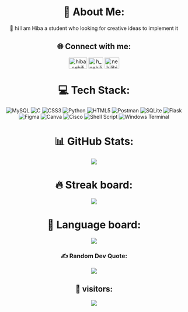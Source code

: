 <div style="text-align: center;">

# 💫 About Me:
🔭 hi I am Hiba a student who looking for creative ideas to implement it


## 🌐 Connect with me:
<p align="center">
<a href="https://linkedin.com/in/hibanehili" target="blank"><img align="center" src="https://raw.githubusercontent.com/rahuldkjain/github-profile-readme-generator/master/src/images/icons/Social/linked-in-alt.svg" alt="hibanehili" height="30" width="50" /></a>
<a href="https://www.hackerrank.com/h_nehili" target="blank"><img align="center" src="https://raw.githubusercontent.com/rahuldkjain/github-profile-readme-generator/master/src/images/icons/Social/hackerrank.svg" alt="h_nehili" height="30" width="40" /></a>
<a href="https://discord.gg/nehilihiba" target="blank"><img align="center" src="https://raw.githubusercontent.com/rahuldkjain/github-profile-readme-generator/master/src/images/icons/Social/discord.svg" alt="nehilihiba" height="30" width="40" /></a>
</p>

# 💻 Tech Stack:

![MySQL](https://img.shields.io/badge/mysql-%2300000f.svg?style=for-the-badge&logo=mysql&logoColor=white) ![C](https://img.shields.io/badge/c-%2300599C.svg?style=for-the-badge&logo=c&logoColor=white) ![CSS3](https://img.shields.io/badge/css3-%231572B6.svg?style=for-the-badge&logo=css3&logoColor=white) ![Python](https://img.shields.io/badge/python-3670A0?style=for-the-badge&logo=python&logoColor=ffdd54) ![HTML5](https://img.shields.io/badge/html5-%23E34F26.svg?style=for-the-badge&logo=html5&logoColor=white) ![Postman](https://img.shields.io/badge/Postman-FF6C37?style=for-the-badge&logo=postman&logoColor=white) ![SQLite](https://img.shields.io/badge/sqlite-%2307405e.svg?style=for-the-badge&logo=sqlite&logoColor=white) ![Flask](https://img.shields.io/badge/flask-%23000.svg?style=for-the-badge&logo=flask&logoColor=white) ![Figma](https://img.shields.io/badge/figma-%23F24E1E.svg?style=for-the-badge&logo=figma&logoColor=white) ![Canva](https://img.shields.io/badge/Canva-%2300C4CC.svg?style=for-the-badge&logo=Canva&logoColor=white) ![Cisco](https://img.shields.io/badge/cisco-%23049fd9.svg?style=for-the-badge&logo=cisco&logoColor=black) ![Shell Script](https://img.shields.io/badge/shell_script-%23121011.svg?style=for-the-badge&logo=gnu-bash&logoColor=white) ![Windows Terminal](https://img.shields.io/badge/Windows%20Terminal-%234D4D4D.svg?style=for-the-badge&logo=windows-terminal&logoColor=white)

# 📊 GitHub Stats:
![](https://github-readme-stats.vercel.app/api?username=hibounashi&theme=dark&hide_border=true&include_all_commits=true&count_private=true)<br/>

# 🔥 Streak board: 
![](https://github-readme-streak-stats.herokuapp.com/?user=hibounashi&theme=dark&hide_border=true)<br/>

# 🎫 Language board:
![](https://github-readme-stats.vercel.app/api/top-langs/?username=hibounashi&theme=dark&hide_border=true&include_all_commits=true&count_private=true&layout=compact)

### ✍️ Random Dev Quote:
![](https://quotes-github-readme.vercel.app/api?type=horizontal&theme=dark)

## 👀 visitors:
[![](https://visitcount.itsvg.in/api?id=hibounashi&icon=7&color=12)](https://visitcount.itsvg.in)

</div>
